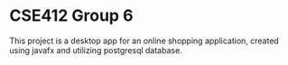 # CSE412 Group 6
This project is a desktop app for an online shopping application, created using javafx and utilizing postgresql database. 
